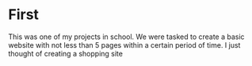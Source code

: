 # First
This was one of my projects in school. 
We were tasked to create a basic website with not less than 5 pages within a certain period of time.
I just thought of creating a shopping site
